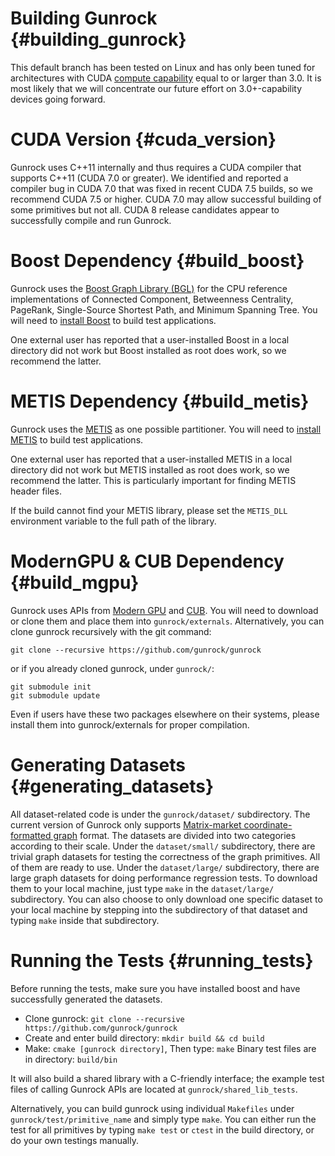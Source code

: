 Building Gunrock              {#building_gunrock}
==============

This default branch has been tested on Linux and has only been tuned
for architectures with CUDA
[compute capability](http://docs.nvidia.com/cuda/cuda-c-programming-guide/#compute-capability)
equal to or larger than 3.0. It is most likely that we will concentrate our
future effort on 3.0+-capability devices going forward.

CUDA Version {#cuda_version}
============

Gunrock uses C++11 internally and thus requires a CUDA compiler that supports C++11 (CUDA 7.0 or greater). We identified and reported a compiler bug in CUDA 7.0 that was fixed in recent CUDA 7.5 builds, so we recommend CUDA 7.5 or higher. CUDA 7.0 may allow successful building of some primitives but not all. CUDA 8 release candidates appear to successfully compile and run Gunrock.

Boost Dependency           {#build_boost}
=================

Gunrock uses the
[Boost Graph Library (BGL)](http://www.boost.org/doc/libs/1_58_0/libs/graph/doc/index.html)
for the CPU reference implementations of Connected Component, Betweenness
Centrality, PageRank, Single-Source Shortest Path, and Minimum Spanning Tree.
You will need to
[install Boost](http://www.boost.org/doc/libs/1_58_0/doc/html/bbv2/installation.html)
to build test applications.

One external user has reported that a user-installed Boost in a local directory did not work but Boost installed as root does work, so we recommend the latter.

METIS Dependency {#build_metis}
=================
Gunrock uses the
[METIS](http://glaros.dtc.umn.edu/gkhome/metis/metis/overview) as one
possible partitioner. You will need to
[install METIS](http://glaros.dtc.umn.edu/gkhome/metis/metis/download)
to build test applications.

One external user has reported that a user-installed METIS in a local directory did not work but METIS installed as root does work, so we recommend the latter. This is particularly important for finding METIS header files.

If the build cannot find your METIS library, please set the `METIS_DLL` environment variable to the full path of the library.

ModernGPU & CUB Dependency           {#build_mgpu}
=================

Gunrock uses APIs from [Modern GPU](https://github.com/NVlabs/moderngpu)
and [CUB](http://nvlabs.github.io/cub/). You
will need to download or clone them and place them into `gunrock/externals`.
Alternatively, you can clone gunrock recursively with the git command:

    git clone --recursive https://github.com/gunrock/gunrock

or if you already cloned gunrock, under `gunrock/`:

    git submodule init
    git submodule update
    
Even if users have these two packages elsewhere on their systems, please
install them into gunrock/externals for proper compilation.

Generating Datasets           {#generating_datasets}
===================

All dataset-related code is under the `gunrock/dataset/` subdirectory. The
current version of Gunrock only supports
[Matrix-market coordinate-formatted graph](http://math.nist.gov/MatrixMarket/formats.html)
format. The datasets are divided into two categories according to their scale.
Under the `dataset/small/` subdirectory, there are trivial graph datasets for
testing the correctness of the graph primitives. All of them are ready to use.
Under the `dataset/large/` subdirectory, there are large graph datasets for
doing performance regression tests. To download them to your local machine,
just type `make` in the `dataset/large/` subdirectory. You can also choose to
only download one specific dataset to your local machine by stepping into the
subdirectory of that dataset and typing `make` inside that subdirectory.

Running the Tests           {#running_tests}
=================
Before running the tests, make sure you have installed boost and have
successfully generated the datasets.

- Clone gunrock: `git clone --recursive https://github.com/gunrock/gunrock`
- Create and enter build directory: `mkdir build && cd build`
- Make: `cmake [gunrock directory]`, Then type: `make`
Binary test files are in directory: `build/bin`

It will also build a shared library with a C-friendly interface; the example
test files of calling Gunrock APIs are located at `gunrock/shared_lib_tests`.

Alternatively, you can build gunrock using individual `Makefiles` under
`gunrock/test/primitive_name` and simply type `make`.  You can either run the
test for all primitives by typing `make test` or `ctest` in the build
directory, or do your own testings manually.
